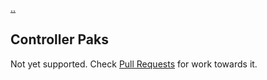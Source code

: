 [..](./00_index.md)
## Controller Paks

Not yet supported.
Check [Pull Requests](https://github.com/Polprzewodnikowy/N64FlashcartMenu/pulls) for work towards it.
